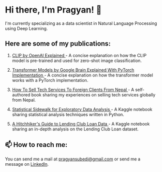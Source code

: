 # Hi there, I'm Pragyan! 👋

I'm currently specializing as a data scientist in Natural Language Processing using Deep Learning.

## Here are some of my publications:

1. <a href="https://medium.com/@pragyansubedi/clip-by-openai-explained-1e4c38644356"> CLIP by OpenAI Explained </a> - A concise explanation on how the CLIP model is pre-trained and used for zero-shot image classification.

2. <a href="https://medium.com/@pragyansubedi/transformer-models-by-google-brain-explained-with-pytorch-implementation-7eeb62cceeaa"> Transformer Models by Google Brain Explained With PyTorch Implementation </a> - A concise explanation on how the transformer model works with a PyTorch implementation.

3. <a href="https://towardsbusiness.com/how-to-sell-tech-services-to-foreign-clients/?url_source=github_readme"> How To Sell Tech Services To Foreign Clients From Nepal </a> - A self-authored book sharing my experiences on selling tech services globally from Nepal.

4. <a href="https://www.kaggle.com/code/pragyanbo/statistical-sidewalk-for-eda"> Statistical Sidewalk for Exploratory Data Analysis </a> - A Kaggle notebook sharing statistical analysis techniques written in Python.

5. <a href="A Hitchhiker's Guide to Lending Club Loan Data"> A Hitchhiker's Guide to Lending Club Loan Data </a> - A Kaggle notebook sharing an in-depth analysis on the Lending Club Loan dataset.

## 📫 How to reach me:

You can send me a mail at pragyansubedi@gmail.com or send me a message on <a href="https://www.linkedin.com/in/pragyanbo/">LinkedIn</a>.
